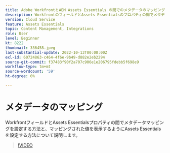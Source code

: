 ```yaml
---
title: Adobe WorkfrontとAEM Assets Essentials の間でのメタデータのマッピング
description: WorkfrontのフィールドとAssets Essentialsのプロパティの間でメタデータマッピングを設定する方法と、マッピングされたメタデータを表示するようにAssets Essentialsを設定する方法について説明します。
version: Cloud Service
feature: Assets Essentials
topic: Content Management, Integrations
role: User
level: Beginner
kt: 8222
thumbnail: 336458.jpeg
last-substantial-update: 2022-10-13T00:00:00Z
exl-id: 60724863-c464-4f6e-9b49-d882e2eb2294
source-git-commit: f37483f90f2a707c906e1e206795fdebb5f698e9
workflow-type: tm+mt
source-wordcount: '59'
ht-degree: 0%

---
```


# メタデータのマッピング

WorkfrontフィールドとAssets Essentialsプロパティの間でメタデータマッピングを設定する方法と、マッピングされた値を表示するようにAssets Essentialsを設定する方法について説明します。

>[!VIDEO](https://video.tv.adobe.com/v/336458/?quality=12&learn=on)
